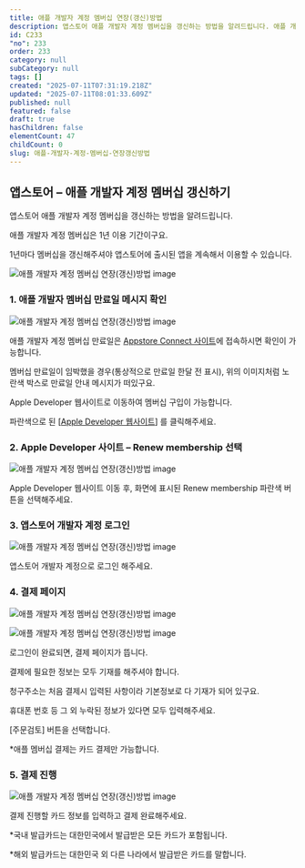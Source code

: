 ```yaml
---
title: 애플 개발자 계정 멤버십 연장(갱신)방법
description: 앱스토어 애플 개발자 계정 멤버십을 갱신하는 방법을 알려드립니다. 애플 개발자 계정 멤버십은 1년 이용 기간이구요. 1년마다 멤버십을 갱신해주셔야 앱스토어에 출시된 앱을 계속해서 이용할 수 있습니다.
id: C233
"no": 233
order: 233
category: null
subCategory: null
tags: []
created: "2025-07-11T07:31:19.218Z"
updated: "2025-07-11T08:01:33.609Z"
published: null
featured: false
draft: true
hasChildren: false
elementCount: 47
childCount: 0
slug: 애플-개발자-계정-멤버십-연장갱신방법
---
```


## 앱스토어 – 애플 개발자 계정 멤버십 갱신하기



앱스토어 애플 개발자 계정 멤버십을 갱신하는 방법을 알려드립니다. 

애플 개발자 계정 멤버십은 1년 이용 기간이구요.

1년마다 멤버십을 갱신해주셔야 앱스토어에 출시된 앱을 계속해서 이용할 수 있습니다.

![애플 개발자 계정 멤버십 연장(갱신)방법 image](https://image.lemoncloud.io/507af37c-76c5-421d-9db9-07356a54940b)



### 1. 애플 개발자 멤버십 만료일 메시지 확인



![애플 개발자 계정 멤버십 연장(갱신)방법 image](https://image.lemoncloud.io/be4c6436-d387-410d-9f9f-ee8561b78a97)

애플 개발자 계정 멤버십 만료일은 [Appstore Connect 사이트](https://appstoreconnect.apple.com/)에 접속하시면 확인이 가능합니다.

멤버십 만료일이 임박했을 경우(통상적으로 만료일 한달 전 표시), 위의 이미지처럼 노란색 박스로 만료일 안내 메시지가 떠있구요.

Apple Developer 웹사이트로 이동하여 멤버십 구입이 가능합니다.

파란색으로 된 [[Apple Developer 웹사이트](https://developer.apple.com/)] 를 클릭해주세요.



### 2. Apple Developer 사이트 – Renew membership 선택

![애플 개발자 계정 멤버십 연장(갱신)방법 image](https://image.lemoncloud.io/e922d699-de85-4f7d-af77-50c57902dce7)

Apple Developer 웹사이트 이동 후, 화면에 표시된 Renew membership 파란색 버튼을 선택해주세요.



### 3. 앱스토어 개발자 계정 로그인



![애플 개발자 계정 멤버십 연장(갱신)방법 image](https://image.lemoncloud.io/d443114b-89a6-41b8-b589-e090172ea662)

앱스토어 개발자 계정으로 로그인 해주세요.



### 4. 결제 페이지



![애플 개발자 계정 멤버십 연장(갱신)방법 image](https://image.lemoncloud.io/bf66ba5d-c1e3-4c6c-a6f2-01b3da9d7d10)

![애플 개발자 계정 멤버십 연장(갱신)방법 image](https://image.lemoncloud.io/4f361e6c-2418-4a6d-a183-2dec0aea04aa)

로그인이 완료되면, 결제 페이지가 뜹니다.

결제에 필요한 정보는 모두 기재를 해주셔야 합니다.

청구주소는 처음 결제시 입력된 사항이라 기본정보로 다 기재가 되어 있구요.

휴대폰 번호 등 그 외 누락된 정보가 있다면 모두 입력해주세요.

[주문검토] 버튼을 선택합니다.

*애플 멤버십 결제는 카드 결제만 가능합니다.



### 5. 결제 진행



![애플 개발자 계정 멤버십 연장(갱신)방법 image](https://image.lemoncloud.io/bc92d904-3658-4121-8a01-0f00bf41f69b)

결제 진행할 카드 정보를 입력하고 결제 완료해주세요.

*국내 발급카드는 대한민국에서 발급받은 모든 카드가 포함됩니다.

*해외 발급카드는 대한민국 외 다른 나라에서 발급받은 카드를 말합니다.
